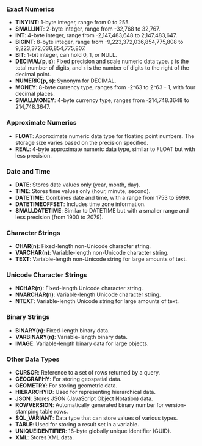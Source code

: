 ﻿### Exact Numerics

-   **TINYINT**: 1-byte integer, range from 0 to 255.
-   **SMALLINT**: 2-byte integer, range from -32,768 to 32,767.
-   **INT**: 4-byte integer, range from -2,147,483,648 to 2,147,483,647.
-   **BIGINT**: 8-byte integer, range from -9,223,372,036,854,775,808 to 9,223,372,036,854,775,807.
-   **BIT**: 1-bit integer, can hold 0, 1, or NULL.
-   **DECIMAL(p, s)**: Fixed precision and scale numeric data type. `p` is the total number of digits, and `s` is the number of digits to the right of the decimal point.
-   **NUMERIC(p, s)**: Synonym for DECIMAL.
-   **MONEY**: 8-byte currency type, ranges from -2^63 to 2^63 - 1, with four decimal places.
-   **SMALLMONEY**: 4-byte currency type, ranges from -214,748.3648 to 214,748.3647.

### Approximate Numerics

-   **FLOAT**: Approximate numeric data type for floating point numbers. The storage size varies based on the precision specified.
-   **REAL**: 4-byte approximate numeric data type, similar to FLOAT but with less precision.

### Date and Time

-   **DATE**: Stores date values only (year, month, day).
-   **TIME**: Stores time values only (hour, minute, second).
-   **DATETIME**: Combines date and time, with a range from 1753 to 9999.
-   **DATETIMEOFFSET**: Includes time zone information.
-   **SMALLDATETIME**: Similar to DATETIME but with a smaller range and less precision (from 1900 to 2079).

### Character Strings

-   **CHAR(n)**: Fixed-length non-Unicode character string.
-   **VARCHAR(n)**: Variable-length non-Unicode character string.
-   **TEXT**: Variable-length non-Unicode string for large amounts of text.

### Unicode Character Strings

-   **NCHAR(n)**: Fixed-length Unicode character string.
-   **NVARCHAR(n)**: Variable-length Unicode character string.
-   **NTEXT**: Variable-length Unicode string for large amounts of text.

### Binary Strings

-   **BINARY(n)**: Fixed-length binary data.
-   **VARBINARY(n)**: Variable-length binary data.
-   **IMAGE**: Variable-length binary data for large objects.

### Other Data Types

-   **CURSOR**: Reference to a set of rows returned by a query.
-   **GEOGRAPHY**: For storing geospatial data.
-   **GEOMETRY**: For storing geometric data.
-   **HIERARCHYID**: Used for representing hierarchical data.
-   **JSON**: Stores JSON (JavaScript Object Notation) data.
-   **ROWVERSION**: Automatically generated binary number for version-stamping table rows.
-   **SQL_VARIANT**: Data type that can store values of various types.
-   **TABLE**: Used for storing a result set in a variable.
-   **UNIQUEIDENTIFIER**: 16-byte globally unique identifier (GUID).
-   **XML**: Stores XML data.

